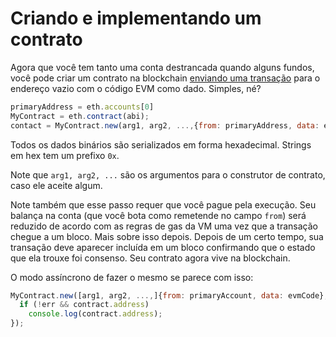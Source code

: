 <!-- "git+https://github.com/ethereum/go-ethereum.wiki.git/Contracts-and-Transactions.md" -->

# Criando e implementando um contrato

Agora que você tem tanto uma conta destrancada quando alguns fundos, você pode criar um contrato na blockchain [enviando uma transação](https://github.com/ethereum/wiki/wiki/JavaScript-API#web3ethsendtransaction) para o endereço vazio com o código EVM como dado. Simples, né?

```js
primaryAddress = eth.accounts[0]
MyContract = eth.contract(abi);
contact = MyContract.new(arg1, arg2, ...,{from: primaryAddress, data: evmCode})
```

Todos os dados binários são serializados em forma hexadecimal. Strings em hex tem um prefixo `0x`.

Note que `arg1, arg2, ...` são os argumentos para o construtor de contrato, caso ele aceite algum.

Note também que esse passo requer que você pague pela execução. Seu balança na conta (que você bota como remetende no campo `from`) será reduzido de acordo com as regras de gas da VM uma vez que a transação chegue a um bloco. Mais sobre isso depois. Depois de um certo tempo, sua transação deve aparecer incluída em um bloco confirmando que o estado que ela trouxe foi consenso. Seu contrato agora vive na blockchain.

O modo assíncrono de fazer o mesmo se parece com isso:

```js
MyContract.new([arg1, arg2, ...,]{from: primaryAccount, data: evmCode}, function(err, contract) {
  if (!err && contract.address)
    console.log(contract.address); 
});
```

